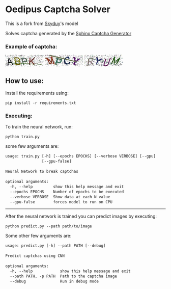 # Oedipus Captcha Solver

This is a fork from [Skyduy](https://github.com/skyduy/CNN_keras)'s model


Solves captcha generated by the [Sphinx Captcha Generator](https://github.com/DavidPierre21/sphinx-captcha)

### Example of captcha:

![1](https://github.com/davidpierre21/oedipus/raw/master/samples/ABPK_48a4.jpg)
![2](https://github.com/davidpierre21/oedipus/raw/master/samples/MPCY_ee70.jpg)
![3](https://github.com/davidpierre21/oedipus/raw/master/samples/RYUM_a4d6.jpg)

## How to use:
Install the requirements using:
```
pip install -r requirements.txt
```
### Executing:
To train the neural network, run:
```
python train.py
```

some few arguments are:
```
usage: train.py [-h] [--epochs EPOCHS] [--verbose VERBOSE] [--gpu]
                [--gpu-false]

Neural Network to break captchas

optional arguments:
  -h, --help         show this help message and exit
  --epochs EPOCHS    Number of epochs to be executed
  --verbose VERBOSE  Show data at each N value
  --gpu-false        forces model to run on CPU
```

---

After the neural network is trained you can predict images by executing:
```
python predict.py --path path/to/image
```
Some other few arguments are:
```
usage: predict.py [-h] --path PATH [--debug]

Predict captchas using CNN

optional arguments:
  -h, --help            show this help message and exit
  --path PATH, -p PATH  Path to the captcha image
  --debug               Run in debug mode

```
